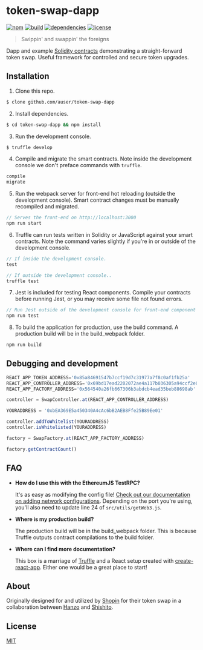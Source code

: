 # token-swap-dapp

[![npm][npm-img]][npm-url]
[![build][build-img]][build-url]
[![dependencies][dependencies-img]][dependencies-url]
[![license][license-img]][license-url]

> Swippin' and swappin' the foreigns

Dapp and example [Solidity contracts][solidity] demonstrating a straight-forward
token swap.  Useful framework for controlled and secure token upgrades.

## Installation

1. Clone this repo.
```bash
$ clone github.com/auser/token-swap-dapp
```

2. Install dependencies.
```bash
$ cd token-swap-dapp && npm install
```

3. Run the development console.
```bash
$ truffle develop
```

4. Compile and migrate the smart contracts. Note inside the development console we don't preface commands with `truffle`.
```javascript
compile
migrate
```

5. Run the webpack server for front-end hot reloading (outside the development console). Smart contract changes must be manually recompiled and migrated.
```javascript
// Serves the front-end on http://localhost:3000
npm run start
```

6. Truffle can run tests written in Solidity or JavaScript against your smart contracts. Note the command varies slightly if you're in or outside of the development console.
```javascript
// If inside the development console.
test

// If outside the development console..
truffle test
```

7. Jest is included for testing React components. Compile your contracts before running Jest, or you may receive some file not found errors.
```javascript
// Run Jest outside of the development console for front-end component tests.
npm run test
```

8. To build the application for production, use the build command. A production build will be in the build_webpack folder.
```javascript
npm run build
```

## Debugging and development

```javascript
REACT_APP_TOKEN_ADDRESS='0x85a84691547b7ccf19d7c31977a7f8c0af1fb25a'
REACT_APP_CONTROLLER_ADDRESS='0x69bd17ead2202072ae4a117b036305a94ccf2e06'
REACT_APP_FACTORY_ADDRESS='0x564540a26fb667306b3abdcb4ead35beb88698ab'

controller = SwapController.at(REACT_APP_CONTROLLER_ADDRESS)

YOURADDRESS = '0xbEA369E5a450340A4cAc6bB2AEB8Ffe25B89Ee01'

controller.addToWhitelist(YOURADDRESS)
controller.isWhitelisted(YOURADDRESS)

factory = SwapFactory.at(REACT_APP_FACTORY_ADDRESS)

factory.getContractCount()
```

## FAQ

* __How do I use this with the EthereumJS TestRPC?__

    It's as easy as modifying the config file! [Check out our documentation on adding network configurations](http://truffleframework.com/docs/advanced/configuration#networks). Depending on the port you're using, you'll also need to update line 24 of `src/utils/getWeb3.js`.

* __Where is my production build?__

    The production build will be in the build_webpack folder. This is because Truffle outputs contract compilations to the build folder.

* __Where can I find more documentation?__

    This box is a marriage of [Truffle](http://truffleframework.com/) and a React setup created with [create-react-app](https://github.com/facebookincubator/create-react-app/blob/master/packages/react-scripts/template/README.md). Either one would be a great place to start!

## About

Originally designed for and utilized by [Shopin][shopin] for their
token swap in a collaboration between [Hanzo][hanzo] and [Shishito][shishito].

## License

[MIT][license-url]

[hanzo]:            https://hanzo.ai
[shishito]:         https://shishi.to
[shopin]:           https://shopin.com

[solidity]:         solidity.readthedocs.io
[truffle]:          http://truffleframework.com/
[tests]:            https://github.com/auser/token-swap-dapp/tree/master/test

[build-img]:        https://img.shields.io/travis/auser/token-swap-dapp.svg
[build-url]:        https://travis-ci.org/auser/token-swap-dapp
[dependencies-img]: https://david-dm.org/auser/token-swap-dapp.svg
[dependencies-url]: https://david-dm.org/auser/token-swap-dapp
[downloads-img]:    https://img.shields.io/npm/dm/token-swap-dapp.svg
[downloads-url]:    http://badge.fury.io/js/token-swap-dapp
[license-img]:      https://img.shields.io/npm/l/token-swap-dapp.svg
[license-url]:      https://github.com/auser/token-swap-dapp/blob/master/LICENSE
[npm-img]:          https://img.shields.io/npm/v/token-swap-dapp.svg
[npm-url]:          https://www.npmjs.com/package/token-swap-dapp
